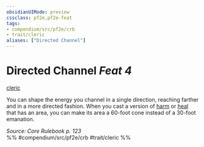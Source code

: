```yaml
---
obsidianUIMode: preview
cssclass: pf2e,pf2e-feat
tags:
- compendium/src/pf2e/crb
- trait/cleric
aliases: ["Directed Channel"]
---
```

# Directed Channel  *Feat 4*  
[cleric](rules/traits/cleric.md "Cleric Class Trait")  


You can shape the energy you channel in a single direction, reaching farther and in a more directed fashion. When you cast a version of [harm](compendium/spells/harm.md) or [heal](compendium/spells/heal.md) that has an area, you can make its area a 60-foot cone instead of a 30-foot emanation.

*Source: Core Rulebook p. 123*  
%% #compendium/src/pf2e/crb #trait/cleric %%